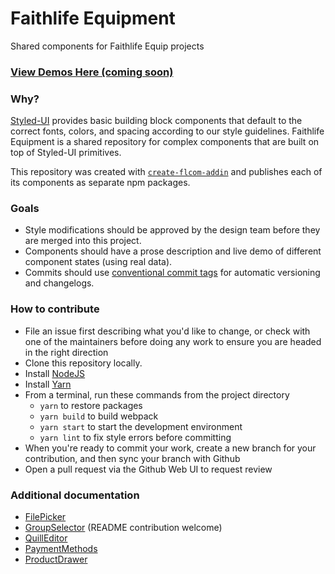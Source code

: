 # Faithlife Equipment

Shared components for Faithlife Equip projects

### [View Demos Here (coming soon)](https://git.faithlife.dev/Logos/FaithlifeEquipment)

### Why?

[Styled-UI](https://github.com/Faithlife/styled-ui/) provides basic building block components that default to the correct fonts, colors, and spacing according to our style guidelines.
Faithlife Equipment is a shared repository for complex components that are built on top of Styled-UI primitives.

This repository was created with [`create-flcom-addin`](https://git.faithlife.dev/Logos/create-flcom-addin) and publishes each of its components as separate npm packages.

### Goals

- Style modifications should be approved by the design team before they are merged into this project.
- Components should have a prose description and live demo of different component states (using real data).
- Commits should use [conventional commit tags](https://www.conventionalcommits.org/en/v1.0.0/) for automatic versioning and changelogs.

### How to contribute

- File an issue first describing what you'd like to change, or check with one of the maintainers before doing any work to ensure you are headed in the right direction
- Clone this repository locally.
- Install [NodeJS](https://nodejs.org/en/download/)
- Install [Yarn](https://yarnpkg.com/lang/en/docs/install/)
- From a terminal, run these commands from the project directory
  - `yarn` to restore packages
  - `yarn build` to build webpack
  - `yarn start` to start the development environment
  - `yarn lint` to fix style errors before committing
- When you're ready to commit your work, create a new branch for your contribution, and then sync your branch with Github
- Open a pull request via the Github Web UI to request review

### Additional documentation

- [FilePicker](https://git.faithlife.dev/Logos/FaithlifeEquipment/tree/master/packages/file-picker)
- [GroupSelector](https://git.faithlife.dev/Logos/FaithlifeEquipment/tree/master/packages/group-selector) (README contribution welcome)
- [QuillEditor](https://git.faithlife.dev/Logos/FaithlifeEquipment/tree/master/packages/quill-editor)
- [PaymentMethods](https://git.faithlife.dev/Logos/FaithlifeEquipment/tree/master/packages/payment-methods)
- [ProductDrawer](https://git.faithlife.dev/Logos/FaithlifeEquipment/tree/master/packages/product-drawer)
